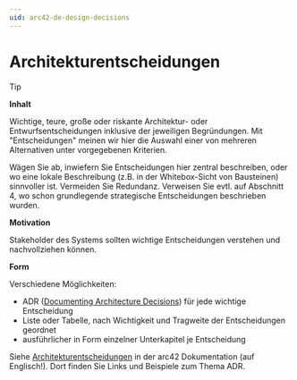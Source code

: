 ```yaml
---
uid: arc42-de-design-decisions
---
```



# Architekturentscheidungen

> [!TIP]
> **Inhalt**
> 
> Wichtige, teure, große oder riskante Architektur- oder
> Entwurfsentscheidungen inklusive der jeweiligen Begründungen. Mit
> \"Entscheidungen\" meinen wir hier die Auswahl einer von mehreren
> Alternativen unter vorgegebenen Kriterien.
> 
> Wägen Sie ab, inwiefern Sie Entscheidungen hier zentral beschreiben,
> oder wo eine lokale Beschreibung (z.B. in der Whitebox-Sicht von
> Bausteinen) sinnvoller ist. Vermeiden Sie Redundanz. Verweisen Sie evtl.
> auf Abschnitt 4, wo schon grundlegende strategische Entscheidungen
> beschrieben wurden.
> 
> **Motivation**
> 
> Stakeholder des Systems sollten wichtige Entscheidungen verstehen und
> nachvollziehen können.
> 
> **Form**
> 
> Verschiedene Möglichkeiten:
> * ADR ([Documenting Architecture
>   Decisions](https://cognitect.com/blog/2011/11/15/documenting-architecture-decisions))
>   für jede wichtige Entscheidung
> * Liste oder Tabelle, nach Wichtigkeit und Tragweite der
>   Entscheidungen geordnet
> * ausführlicher in Form einzelner Unterkapitel je Entscheidung
> 
> Siehe [Architekturentscheidungen](https://docs.arc42.org/section-9/) in
> der arc42 Dokumentation (auf Englisch!). Dort finden Sie Links und
> Beispiele zum Thema ADR.
